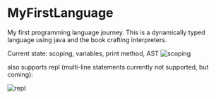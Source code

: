 # MyFirstLanguage
 
My first programming language journey. This is a dynamically typed language using java and the book crafting interpreters. 

Current state: scoping, variables, print method, AST
![scoping](https://user-images.githubusercontent.com/20687907/166960219-45b4ecaf-4c63-481b-aefb-0fd06e8bc2f0.jpg)

also supports repl (multi-line statements currently not supported, but coming):

![repl](https://user-images.githubusercontent.com/20687907/166963349-7acae814-df98-4c83-830c-18b89a197ac1.jpg)
